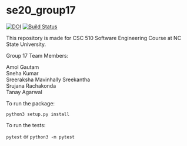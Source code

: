 # se20_group17


[![DOI](https://zenodo.org/badge/287833091.svg)](https://zenodo.org/badge/latestdoi/287833091)
[![Build Status](https://travis-ci.com/amolgautam25/se20_group17.svg?branch=master)](https://travis-ci.com/amolgautam25/se20_group17)

This repository is made for CSC 510 Software Engineering Course at NC State University.

Group 17 Team Members: 

Amol Gautam  
Sneha Kumar  
Sreeraksha Mavinhally Sreekantha  
Srujana Rachakonda  
Tanay Agarwal

To run the package: 

```python3 setup.py install```

To run the tests:

```pytest``` or ```python3 -m pytest```
